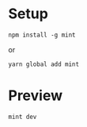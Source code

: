 # Setup

```
npm install -g mint
```

or 

```
yarn global add mint
```

# Preview

```
mint dev
```